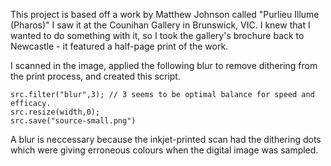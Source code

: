 This project is based off a work by Matthew Johnson called "Purlieu Illume (Pharos)" 
I saw it at the Counihan Gallery in Brunswick, VIC.
I knew that I wanted to do something with it, so I took the gallery's brochure back to Newcastle - it featured a half-page print of the work.

I scanned in the image, applied the following blur to remove dithering from the print process, and created this script.


```
src.filter("blur",3); // 3 seems to be optimal balance for speed and efficacy.
src.resize(width,0);
src.save("source-small.png")
```
A blur is neccessary because the inkjet-printed scan had the dithering dots
which were giving erroneous colours when the digital image was sampled.
